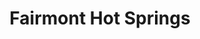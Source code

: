 ---
title: Fairmont Hot Springs
url: /fairmont-hot-springs/
latitude: 50.339
longitude: -115.856
---